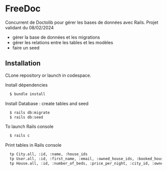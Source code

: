 # FreeDoc

Concurrent de Doctolib pour gérer les bases de données avec Rails. Projet validant du 08/02/2024
- gérer la base de données et les migrations
- gérer les relations entre les tables et les modèles
- faire un seed

## Installation

CLone repository or launch in codespace.

Install dépendencies
```bash
  $ bundle install
```
Install Database : create tables and seed
```bash
  $ rails db:migrate
  $ rails db:seed
```
To launch Rails console
```bash
  $ rails c
```
Print tables in Rails console
```bash
  tp City.all, :id, :name, :house_ids
  tp User.all, :id, :first_name, :email, :owned_house_ids, :booked_house_ids
  tp House.all, :id, :number_of_beds, :price_per_night, :city_id, :owner_id

```